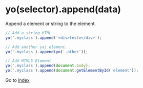 # yo(selector).append(data)

Append a element or string to the element.  

```javascript
// Add a string HTML 
yo('.myclass').append('<div>teste</div>');

// Add another yaj element.
yo('.myclass').append(yo('.other'));

// Add HTML5 Element
yo('.myclass').append(document.body);
yo('.myclass').append(document.getElementById('element'));
```

Go to [index](index.md)